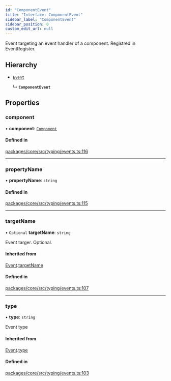 ```yaml
---
id: "ComponentEvent"
title: "Interface: ComponentEvent"
sidebar_label: "ComponentEvent"
sidebar_position: 0
custom_edit_url: null
---
```


Event targeting an event handler of a component.
Registred in EventRegister.

## Hierarchy

- [`Event`](Event.md)

  ↳ **`ComponentEvent`**

## Properties

### component

• **component**: [`Component`](../modules.md#component)

#### Defined in

[packages/core/src/typing/events.ts:116](https://github.com/primno/primno/blob/21aeb72/packages/core/src/typing/events.ts#L116)

___

### propertyName

• **propertyName**: `string`

#### Defined in

[packages/core/src/typing/events.ts:115](https://github.com/primno/primno/blob/21aeb72/packages/core/src/typing/events.ts#L115)

___

### targetName

• `Optional` **targetName**: `string`

Event targer. Optional.

#### Inherited from

[Event](Event.md).[targetName](Event.md#targetname)

#### Defined in

[packages/core/src/typing/events.ts:107](https://github.com/primno/primno/blob/21aeb72/packages/core/src/typing/events.ts#L107)

___

### type

• **type**: `string`

Event type

#### Inherited from

[Event](Event.md).[type](Event.md#type)

#### Defined in

[packages/core/src/typing/events.ts:103](https://github.com/primno/primno/blob/21aeb72/packages/core/src/typing/events.ts#L103)
